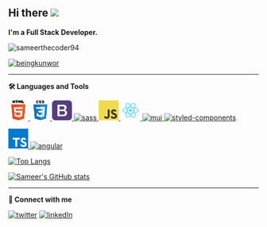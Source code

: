 ## Hi there <img src="https://media.giphy.com/media/hvRJCLFzcasrR4ia7z/giphy.gif" width="25px">

**I'm a Full Stack Developer.**

<img src="https://komarev.com/ghpvc/?username=sameerthecoder94&label=Profile%20views&color=0e75b6&style=flat" alt="sameerthecoder94" />

<a href="https://twitter.com/beingkunwor" target="blank"><img src="https://img.shields.io/twitter/follow/beingkunwor?logo=twitter&style=for-the-badge" alt="beingkunwor" /></a>

---

**🛠️ Languages and Tools**

<a href="https://www.w3schools.com/html/" target="_blank"> <img src="https://raw.githubusercontent.com/github/explore/80688e429a7d4ef2fca1e82350fe8e3517d3494d/topics/html/html.png" alt="html" width="40" height="40"/> </a>
<a href="https://www.w3schools.com/css/default.asp" target="_blank"> <img src="https://raw.githubusercontent.com/github/explore/80688e429a7d4ef2fca1e82350fe8e3517d3494d/topics/css/css.png" alt="css" width="40" height="40"/> </a>
<a href="https://getbootstrap.com/" target="_blank"> <img src="https://raw.githubusercontent.com/github/explore/80688e429a7d4ef2fca1e82350fe8e3517d3494d/topics/bootstrap/bootstrap.png" alt="bootstrap" width="40" height="40"/> </a>
<a href="https://sass-lang.com/" target="_blank"> <img src="https://sass-lang.com/assets/img/logos/logo-b6e1ef6e.svg" alt="sass" width="40" height="40"/> </a>
<a href="https://www.w3schools.com/js/" target="_blank"> <img src="https://raw.githubusercontent.com/github/explore/80688e429a7d4ef2fca1e82350fe8e3517d3494d/topics/javascript/javascript.png" alt="javascript" width="40" height="40"/> </a>
<a href="https://reactjs.org/" target="_blank"> <img src="https://raw.githubusercontent.com/github/explore/80688e429a7d4ef2fca1e82350fe8e3517d3494d/topics/react/react.png" alt="react" width="40" height="40"/> </a>
<a href="https://mui.com/" target="_blank"> <img src="https://mui.com/static/logo.png" alt="mui" width="40" height="40"/> </a>
<a href="https://styled-components.com/" target="_blank"> <img src="https://styled-components.com/logo.png" alt="styled-components" width="40" height="40"/> </a>

<a href="https://www.typescriptlang.org/" target="_blank"> <img src="https://raw.githubusercontent.com/github/explore/80688e429a7d4ef2fca1e82350fe8e3517d3494d/topics/typescript/typescript.png" alt="typescript" width="40" height="40"/> </a>
<a href="https://angular.io" target="_blank"> <img src="https://angular.io/assets/images/logos/angular/angular.svg" alt="angular" width="40" height="40"/> </a>

[![Top Langs](https://github-readme-stats.vercel.app/api/top-langs/?username=sameerthecoder94&layout=compact&theme=onedark)](https://github.com/anuraghazra/github-readme-stats)

[![Sameer's GitHub stats](https://github-readme-stats.vercel.app/api?username=sameerthecoder94&count_private=true&show_icons=true&theme=onedark)](https://github.com/anuraghazra/github-readme-stats)

---

**🔗 Connect with me**

<a href="https://twitter.com/beingkunwor" target="blank"><img src="https://raw.githubusercontent.com/rahuldkjain/github-profile-readme-generator/master/src/images/icons/Social/twitter.svg" alt="twitter" height="30" width="40" /></a>
<a href="https://www.linkedin.com/in/sameer-kunwor" target="blank"><img src="https://cdn-icons-png.flaticon.com/512/174/174857.png" alt="linkedIn" height="30" width="40" /></a>
